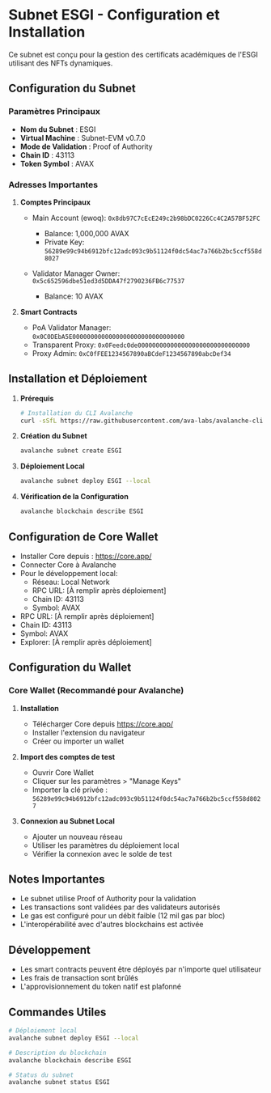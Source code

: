 # Subnet ESGI - Configuration et Installation

Ce subnet est conçu pour la gestion des certificats académiques de l'ESGI utilisant des NFTs dynamiques.

## Configuration du Subnet

### Paramètres Principaux
- **Nom du Subnet** : ESGI
- **Virtual Machine** : Subnet-EVM v0.7.0
- **Mode de Validation** : Proof of Authority
- **Chain ID** : 43113
- **Token Symbol** : AVAX

### Adresses Importantes
1. **Comptes Principaux**
   - Main Account (ewoq): `0x8db97C7cEcE249c2b98bDC0226Cc4C2A57BF52FC`
     - Balance: 1,000,000 AVAX
     - Private Key: `56289e99c94b6912bfc12adc093c9b51124f0dc54ac7a766b2bc5ccf558d8027`
   
   - Validator Manager Owner: `0x5c652596dbe51ed3d5DDA47f2790236FB6c77537`
     - Balance: 10 AVAX

2. **Smart Contracts**
   - PoA Validator Manager: `0x0C0DEbA5E0000000000000000000000000000000`
   - Transparent Proxy: `0x0Feedc0de0000000000000000000000000000000`
   - Proxy Admin: `0xC0fFEE1234567890aBCdeF1234567890abcDef34`

## Installation et Déploiement

1. **Prérequis**
   ```bash
   # Installation du CLI Avalanche
   curl -sSfL https://raw.githubusercontent.com/ava-labs/avalanche-cli/main/scripts/install.sh | sh
   ```

2. **Création du Subnet**
   ```bash
   avalanche subnet create ESGI
   ```

3. **Déploiement Local**
   ```bash
   avalanche subnet deploy ESGI --local
   ```

4. **Vérification de la Configuration**
   ```bash
   avalanche blockchain describe ESGI
   ```

## Configuration de Core Wallet
- Installer Core depuis : https://core.app/
- Connecter Core à Avalanche
- Pour le développement local:
  - Réseau: Local Network
  - RPC URL: [À remplir après déploiement]
  - Chain ID: 43113
  - Symbol: AVAX
- RPC URL: [À remplir après déploiement]
- Chain ID: 43113
- Symbol: AVAX
- Explorer: [À remplir après déploiement]

## Configuration du Wallet

### Core Wallet (Recommandé pour Avalanche)
1. **Installation**
   - Télécharger Core depuis https://core.app/
   - Installer l'extension du navigateur
   - Créer ou importer un wallet

2. **Import des comptes de test**
   - Ouvrir Core Wallet
   - Cliquer sur les paramètres > "Manage Keys"
   - Importer la clé privée : `56289e99c94b6912bfc12adc093c9b51124f0dc54ac7a766b2bc5ccf558d8027`

3. **Connexion au Subnet Local**
   - Ajouter un nouveau réseau
   - Utiliser les paramètres du déploiement local
   - Vérifier la connexion avec le solde de test

## Notes Importantes
- Le subnet utilise Proof of Authority pour la validation
- Les transactions sont validées par des validateurs autorisés
- Le gas est configuré pour un débit faible (12 mil gas par bloc)
- L'interopérabilité avec d'autres blockchains est activée

## Développement
- Les smart contracts peuvent être déployés par n'importe quel utilisateur
- Les frais de transaction sont brûlés
- L'approvisionnement du token natif est plafonné

## Commandes Utiles
```bash
# Déploiement local
avalanche subnet deploy ESGI --local

# Description du blockchain
avalanche blockchain describe ESGI

# Status du subnet
avalanche subnet status ESGI
```